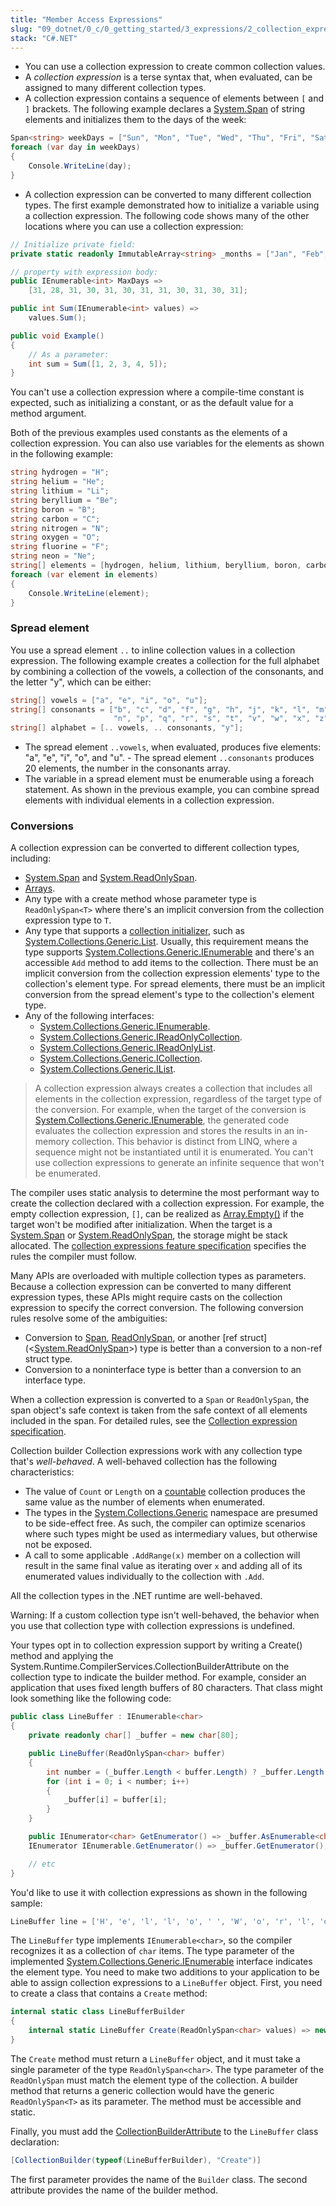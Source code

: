 ```yaml
---
title: "Member Access Expressions"
slug: "09_dotnet/0_c/0_getting_started/3_expressions/2_collection_expression"
stack: "C#.NET"
---
```


- You can use a collection expression to create common collection values.
- A _collection expression_ is a terse syntax that, when evaluated, can be assigned to many different collection types.
- A collection expression contains a sequence of elements between `[` and `]` brackets.
  The following example declares a [System.Span<T>](https://learn.microsoft.com/en-us/09_dotnet/api/system.span-1) of string elements and initializes them to the days of the week:

```csharp
Span<string> weekDays = ["Sun", "Mon", "Tue", "Wed", "Thu", "Fri", "Sat"];
foreach (var day in weekDays)
{
    Console.WriteLine(day);
}
```

- A collection expression can be converted to many different collection types.
  The first example demonstrated how to initialize a variable using a collection expression. The following code shows many of the other locations where you can use a collection expression:

```csharp
// Initialize private field:
private static readonly ImmutableArray<string> _months = ["Jan", "Feb", "Mar", "Apr", "May", "Jun", "Jul", "Aug", "Sep", "Oct", "Nov", "Dec"];

// property with expression body:
public IEnumerable<int> MaxDays =>
    [31, 28, 31, 30, 31, 30, 31, 31, 30, 31, 30, 31];

public int Sum(IEnumerable<int> values) =>
    values.Sum();

public void Example()
{
    // As a parameter:
    int sum = Sum([1, 2, 3, 4, 5]);
}
```

You can't use a collection expression where a compile-time constant is expected, such as initializing a constant, or as the default value for a method argument.

Both of the previous examples used constants as the elements of a collection expression. You can also use variables for the elements as shown in the following example:

```csharp
string hydrogen = "H";
string helium = "He";
string lithium = "Li";
string beryllium = "Be";
string boron = "B";
string carbon = "C";
string nitrogen = "N";
string oxygen = "O";
string fluorine = "F";
string neon = "Ne";
string[] elements = [hydrogen, helium, lithium, beryllium, boron, carbon, nitrogen, oxygen, fluorine, neon];
foreach (var element in elements)
{
    Console.WriteLine(element);
}
```

### Spread element

You use a spread element `..` to inline collection values in a collection expression. The following example creates a collection for the full alphabet by combining a collection of the vowels, a collection of the consonants, and the letter "y", which can be either:

```csharp
string[] vowels = ["a", "e", "i", "o", "u"];
string[] consonants = ["b", "c", "d", "f", "g", "h", "j", "k", "l", "m",
                       "n", "p", "q", "r", "s", "t", "v", "w", "x", "z"];
string[] alphabet = [.. vowels, .. consonants, "y"];
```

- The spread element `..vowels`, when evaluated, produces five elements: "a", "e", "i", "o", and "u". - The spread element `..consonants` produces 20 elements, the number in the consonants array.
- The variable in a spread element must be enumerable using a foreach statement.
  As shown in the previous example, you can combine spread elements with individual elements in a collection expression.

### Conversions

A collection expression can be converted to different collection types, including:

- [System.Span<T>](https://learn.microsoft.com/en-us/09_dotnet/api/system.span-1) and [System.ReadOnlySpan<T>](https://learn.microsoft.com/en-us/09_dotnet/api/system.readonlyspan-1).
- [Arrays](https://learn.microsoft.com/en-us/09_dotnet/csharp/language-reference/builtin-types/arrays).
- Any type with a create method whose parameter type is `ReadOnlySpan<T>` where there's an implicit conversion from the collection expression type to `T`.
- Any type that supports a [collection initializer](https://learn.microsoft.com/en-us/09_dotnet/csharp/programming-guide/classes-and-structs/object-and-collection-initializers#collection-initializers), such as [System.Collections.Generic.List<T>](https://learn.microsoft.com/en-us/09_dotnet/api/system.collections.generic.list-1). Usually, this requirement means the type supports [System.Collections.Generic.IEnumerable<T>](https://learn.microsoft.com/en-us/09_dotnet/api/system.collections.generic.ienumerable-1) and there's an accessible `Add` method to add items to the collection. There must be an implicit conversion from the collection expression elements' type to the collection's element type. For spread elements, there must be an implicit conversion from the spread element's type to the collection's element type.
- Any of the following interfaces:
  - [System.Collections.Generic.IEnumerable<T>](https://learn.microsoft.com/en-us/09_dotnet/api/system.collections.generic.ienumerable-1).
  - [System.Collections.Generic.IReadOnlyCollection<T>](https://learn.microsoft.com/en-us/09_dotnet/api/system.collections.generic.ireadonlycollection-1).
  - [System.Collections.Generic.IReadOnlyList<T>](https://learn.microsoft.com/en-us/09_dotnet/api/system.collections.generic.ireadonlylist-1).
  - [System.Collections.Generic.ICollection<T>](https://learn.microsoft.com/en-us/09_dotnet/api/system.collections.generic.icollection-1).
  - [System.Collections.Generic.IList<T>](https://learn.microsoft.com/en-us/09_dotnet/api/system.collections.generic.ilist-1).

> A collection expression always creates a collection that includes all elements in the collection expression, regardless of the target type of the conversion. For example, when the target of the conversion is [System.Collections.Generic.IEnumerable<T>](https://learn.microsoft.com/en-us/09_dotnet/api/system.collections.generic.ienumerable-1), the generated code evaluates the collection expression and stores the results in an in-memory collection.
> This behavior is distinct from LINQ, where a sequence might not be instantiated until it is enumerated. You can't use collection expressions to generate an infinite sequence that won't be enumerated.

The compiler uses static analysis to determine the most performant way to create the collection declared with a collection expression. For example, the empty collection expression, `[]`, can be realized as [Array.Empty<T>()](https://learn.microsoft.com/en-us/09_dotnet/api/system.array.empty#system-array-empty-1) if the target won't be modified after initialization. When the target is a [System.Span<T>](https://learn.microsoft.com/en-us/09_dotnet/api/system.span-1) or [System.ReadOnlySpan<T>](https://learn.microsoft.com/en-us/09_dotnet/api/system.readonlyspan-1), the storage might be stack allocated. The [collection expressions feature specification](https://learn.microsoft.com/en-us/09_dotnet/csharp/language-reference/proposals/csharp-12.0/collection-expressions) specifies the rules the compiler must follow.

Many APIs are overloaded with multiple collection types as parameters. Because a collection expression can be converted to many different expression types, these APIs might require casts on the collection expression to specify the correct conversion. The following conversion rules resolve some of the ambiguities:

- Conversion to [Span<T>](https://learn.microsoft.com/en-us/09_dotnet/api/system.span-1), [ReadOnlySpan<T>](https://learn.microsoft.com/en-us/09_dotnet/api/system.readonlyspan-1), or another [ref struct](<[System.ReadOnlySpan<T>](https://learn.microsoft.com/en-us/09_dotnet/api/system.readonlyspan-1)>) type is better than a conversion to a non-ref struct type.
- Conversion to a noninterface type is better than a conversion to an interface type.

When a collection expression is converted to a `Span` or `ReadOnlySpan`, the span object's safe context is taken from the safe context of all elements included in the span. For detailed rules, see the [Collection expression specification](https://learn.microsoft.com/en-us/09_dotnet/csharp/language-reference/proposals/csharp-12.0/collection-expressions#ref-safety).

Collection builder
Collection expressions work with any collection type that's _well-behaved_. A well-behaved collection has the following characteristics:

- The value of `Count` or `Length` on a [countable](https://learn.microsoft.com/en-us/09_dotnet/csharp/language-reference/proposals/csharp-12.0/collection-expressions#ref-safety) collection produces the same value as the number of elements when enumerated.
- The types in the [System.Collections.Generic](https://learn.microsoft.com/en-us/09_dotnet/api/system.collections.generic) namespace are presumed to be side-effect free. As such, the compiler can optimize scenarios where such types might be used as intermediary values, but otherwise not be exposed.
- A call to some applicable `.AddRange(x)` member on a collection will result in the same final value as iterating over `x` and adding all of its enumerated values individually to the collection with `.Add`.

All the collection types in the .NET runtime are well-behaved.

Warning: If a custom collection type isn't well-behaved, the behavior when you use that collection type with collection expressions is undefined.

Your types opt in to collection expression support by writing a Create() method and applying the System.Runtime.CompilerServices.CollectionBuilderAttribute on the collection type to indicate the builder method. For example, consider an application that uses fixed length buffers of 80 characters. That class might look something like the following code:

```csharp
public class LineBuffer : IEnumerable<char>
{
    private readonly char[] _buffer = new char[80];

    public LineBuffer(ReadOnlySpan<char> buffer)
    {
        int number = (_buffer.Length < buffer.Length) ? _buffer.Length : buffer.Length;
        for (int i = 0; i < number; i++)
        {
            _buffer[i] = buffer[i];
        }
    }

    public IEnumerator<char> GetEnumerator() => _buffer.AsEnumerable<char>().GetEnumerator();
    IEnumerator IEnumerable.GetEnumerator() => _buffer.GetEnumerator();

    // etc
}
```

You'd like to use it with collection expressions as shown in the following sample:

```csharp
LineBuffer line = ['H', 'e', 'l', 'l', 'o', ' ', 'W', 'o', 'r', 'l', 'd', '!'];
```

The `LineBuffer` type implements `IEnumerable<char>`, so the compiler recognizes it as a collection of `char` items. The type parameter of the implemented [System.Collections.Generic.IEnumerable<T>](https://learn.microsoft.com/en-us/09_dotnet/api/system.collections.generic.ienumerable-1) interface indicates the element type. You need to make two additions to your application to be able to assign collection expressions to a `LineBuffer` object. First, you need to create a class that contains a `Create` method:

```csharp
internal static class LineBufferBuilder
{
    internal static LineBuffer Create(ReadOnlySpan<char> values) => new LineBuffer(values);
}
```

The `Create` method must return a `LineBuffer` object, and it must take a single parameter of the type `ReadOnlySpan<char>`. The type parameter of the `ReadOnlySpan` must match the element type of the collection. A builder method that returns a generic collection would have the generic `ReadOnlySpan<T>` as its parameter. The method must be accessible and static.

Finally, you must add the [CollectionBuilderAttribute](https://learn.microsoft.com/en-us/09_dotnet/api/system.runtime.compilerservices.collectionbuilderattribute) to the `LineBuffer` class declaration:

```csharp
[CollectionBuilder(typeof(LineBufferBuilder), "Create")]
```

The first parameter provides the name of the `Builder` class. The second attribute provides the name of the builder method.
